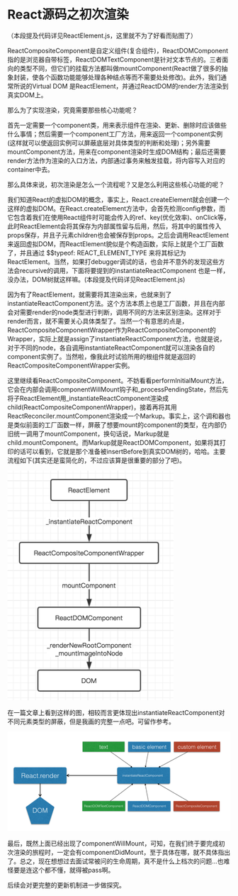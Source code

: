 # React源码之初次渲染

（本段提及代码详见ReactElement.js，这里就不为了好看而贴图了）

ReactCompositeComponent是自定义组件(复合组件)，ReactDOMComponent指的是浏览器自带标签，ReactDOMTextComponent是针对文本节点的。三者面向的类型不同，但它们的挂载方法都叫做mountComponent(React做了很多的抽象封装，使各个函数功能能够处理各种结点等而不需要处处修改)。此外，我们通常所说的Virtual DOM 是ReactElement，并通过ReactDOM的render方法渲染到真实DOM上。

那么为了实现渲染，究竟需要那些核心功能呢？

首先一定需要一个component类，用来表示组件在渲染、更新、删除时应该做些什么事情；然后需要一个component工厂方法，用来返回一个component实例(这样就可以使返回实例可以屏蔽底层对具体类型的判断和处理)；另外需要mountComponent方法，用来在component渲染时生成DOM结构；最后还需要render方法作为渲染的入口方法，内部通过事务来触发挂载，将内容写入对应的container中去。

那么具体来说，初次渲染是怎么一个流程呢？又是怎么利用这些核心功能的呢？

我们知道React的虚拟DOM的概念，事实上，React.createElement就会创建一个这样的虚拟DOM。在React.createElement方法中，会首先检测config参数，而它包含着我们在使用React组件时可能会传入的ref、key(优化效率)、onClick等，此时ReactElement会将其保存为内部属性留与后用，然后，将其中的属性传入props保存，并且子元素children也会被保存到props。之后会调用ReactElement来返回虚拟DOM，而ReactElement貌似是个构造函数，实际上就是个工厂函数了，并且通过 $$typeof: REACT_ELEMENT_TYPE 来将其标记为ReactElement。当然，如果打debugger调试的话，也会并不意外的发现这些方法会recursive的调用，下面将要提到的instantiateReactComponent 也是一样，没办法，DOM树就这样嘛。(本段提及代码详见ReactElement.js)

因为有了ReactElement，就需要将其渲染出来，也就来到了instantiateReactComponent方法。这个方法本质上也是工厂函数，并且在内部会对需要render的node类型进行判断，调用不同的方法来区别渲染。这样对于render而言，就不需要关心具体类型了。当然一个有意思的点是，ReactCompositeComponentWrapper作为ReactCompositeComponent的Wrapper，实际上就是assign了instantiateReactComponent方法，也就是说，对于不同的node，各自调用instantiateReactComponent就可以渲染各自的component实例了。当然啦，像我此时试验所用的<App />根组件就是返回的ReactCompositeComponentWrapper实例。

这里继续看ReactCompositeComponent。不妨看看performInitialMount方法，它会在内部会调用componentWillMount钩子和_processPendingState，然后先将子ReactElement用_instantiateReactComponent渲染成child(ReactCompositeComponentWrapper)，接着再将其用ReactReconciler.mountComponent渲染成一个Markup。事实上，这个调和器也是类似前面的工厂函数一样，屏蔽了想要mount的component的类型，在内部仍旧统一调用了mountComponent，换句话说，Markup就是child.mountComponent。而Markup就是ReactDOMComponent，如果将其打印的话可以看到，它就是那个准备被insertBefore到真实DOM树的，哈哈。主要流程如下(其实还是蛮简化的，不过应该算是很重要的部分了吧)。

![初次渲染主流程](https://github.com/Hydraz320/Blog/blob/master/images/React%E6%BA%90%E7%A0%81%E9%98%85%E8%AF%BB%E7%B3%BB%E5%88%97/1.png?raw=true)

在一篇文章上看到这样的图，相较而言更体现出instantiateReactComponent对不同元素类型的屏蔽，但是我画的完整一点吧。可留作参考。

![参考的文章里的图](https://github.com/Hydraz320/Blog/blob/master/images/React%E6%BA%90%E7%A0%81%E9%98%85%E8%AF%BB%E7%B3%BB%E5%88%97/2.png?raw=true)

最后，既然上面已经出现了componentWillMount，可知，在我们终于要完成初次渲染的旅程时，一定会有componentDidMount，至于具体在哪，就不具体指出了。总之，现在想想过去面试常被问的生命周期，真不是什么上档次的问题…也难怪要是连这个都不懂，就得被pass啊。

后续会对更完整的更新机制进一步做探究。
